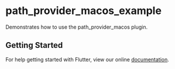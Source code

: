 # path_provider_macos_example

Demonstrates how to use the path_provider_macos plugin.

## Getting Started

For help getting started with Flutter, view our online
[documentation](https://flutter.dev/).
